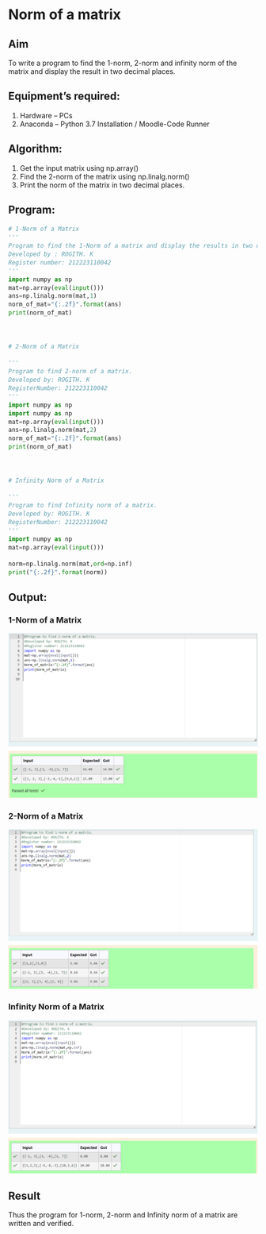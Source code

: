 # Norm of a matrix
## Aim
To write a program to find the 1-norm, 2-norm and infinity norm of the matrix and display the result in two decimal places.
## Equipment’s required:
1.	Hardware – PCs
2.	Anaconda – Python 3.7 Installation / Moodle-Code Runner
## Algorithm:
1. Get the input matrix using np.array()   
2. Find the 2-norm of the matrix using np.linalg.norm()
3. Print the norm of the matrix in two decimal places.
## Program:
```Python
# 1-Norm of a Matrix
'''
Program to find the 1-Norm of a matrix and display the results in two decimal places.
Developed by : ROGITH. K
Register number: 212223110042
'''
import numpy as np
mat=np.array(eval(input()))
ans=np.linalg.norm(mat,1)
norm_of_mat="{:.2f}".format(ans)
print(norm_of_mat)



# 2-Norm of a Matrix

'''
Program to find 2-norm of a matrix.
Developed by: ROGITH. K
RegisterNumber: 212223110042 
'''
import numpy as np
import numpy as np
mat=np.array(eval(input()))
ans=np.linalg.norm(mat,2)
norm_of_mat="{:.2f}".format(ans)
print(norm_of_mat)



# Infinity Norm of a Matrix

'''
Program to find Infinity norm of a matrix.
Developed by: ROGITH. K
RegisterNumber: 212223110042
'''
import numpy as np
mat=np.array(eval(input()))

norm=np.linalg.norm(mat,ord=np.inf)
print("{:.2f}".format(norm))

```
## Output:
### 1-Norm of a Matrix
![alt text](<Screenshot 2024-04-27 094040.png>)

### 2-Norm of a Matrix
![alt text](<Screenshot 2024-04-27 094100.png>)

### Infinity Norm of a Matrix
![alt text](<Screenshot 2024-04-27 094114.png>)

## Result
Thus the program for 1-norm, 2-norm and Infinity norm of a matrix are written and verified.
